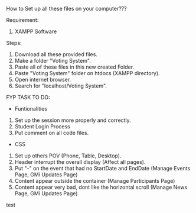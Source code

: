 How to Set up all these files on your computer???

Requirement:
1. XAMPP Software

Steps:
1. Download all these provided files.
2. Make a folder "Voting System".
3. Paste all of these files in this new created Folder.
4. Paste "Voting System" folder on htdocs (XAMPP directory).
5. Open internet browser.
6. Search for "localhost/Voting System".

FYP TASK TO DO:

- Funtionalities
1. Set up the session more properly and correctly.
2. Student Login Process
3. Put comment on all code files.


- CSS
1. Set up others POV (Phone, Table, Desktop).
2. Header interrupt the overall display (Affect all pages).
3. Put "-" on the event that had no StartDate and EndDate (Manage Events Page, GMi Updates Page)
4. Content appear outside the container (Manage Participants Page)
5. Content appear very bad, dont like the horizontal scroll (Manage News Page, GMi Updates Page)

   
test
